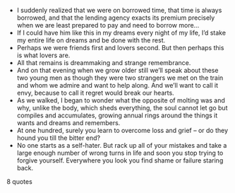  - I suddenly realized that we were on borrowed time, that time is always borrowed, and that the lending agency exacts its premium precisely when we are least prepared to pay and need to borrow more...
 - If I could have him like this in my dreams every night of my life, I’d stake my entire life on dreams and be done with the rest.
 - Perhaps we were friends first and lovers second. But then perhaps this is what lovers are.
 - All that remains is dreammaking and strange remembrance.
 - And on that evening when we grow older still we’ll speak about these two young men as though they were two strangers we met on the train and whom we admire and want to help along. And we’ll want to call it envy, because to call it regret would break our hearts.
 - As we walked, I began to wonder what the opposite of molting was and why, unlike the body, which sheds everything, the soul cannot let go but compiles and accumulates, growing annual rings around the things it wants and dreams and remembers.
 - At one hundred, surely you learn to overcome loss and grief – or do they hound you till the bitter end?
 - No one starts as a self-hater. But rack up all of your mistakes and take a large enough number of wrong turns in life and soon you stop trying to forgive yourself. Everywhere you look you find shame or failure staring back.

8 quotes